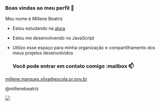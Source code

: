 ### Boas vindas ao meu perfil 💝

Meu nome é Millene Beatriz

- Estou estudando na [alura](https://www.alura.com.br)
- Estou me desenvolvendo no JavaScript
- Utilizo esse espaço para minha organização e compartilhamento dos meus projetos desenvolvidos

  ### Você pode entrar em contato comigo :mailbox 📫

millene.marques.silva@escola.pr.gov.br

@millenebeatriz

![](https://tenor.com/pt-BR/view/love-you-gif-23161512)

